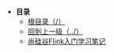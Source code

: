 * **目录**
  * [根目录（/）](/README)
  * [回到上一级（../）](/README)
  * [尚硅谷Flink入门学习笔记](/大数据/Flink/尚硅谷Flink入门学习笔记)

